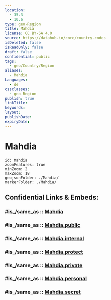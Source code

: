 ```yaml
---
location:
  - 35.3
  - 10.6
type: geo-Region
title: Mahdia
license: CC BY-SA 4.0
source: https://datahub.io/core/country-codes
isDeleted: false
isReadOnly: false
draft: false
confidential: public
tags:
  - geo/Country/Region
aliases:
  - Mahdia
Languages:
  - de
cssclasses:
  - geo-Region
publish: true
linkTitle:
keywords:
layout:
publishDate:
expiryDate:
---
```


# Mahdia

```leaflet
id: Mahdia
zoomFeatures: true 
minZoom: 2 
maxZoom: 18
geojsonFolder: ./Mahdia/
markerFolder: ./Mahdia/
```


## Confidential Links & Embeds: 

### #is_/same_as :: [Mahdia](/_Standards/Earth/Continent/Africa/Africa~North/Tunisia/governorates~Tunisia/Mahdia.md) 

### #is_/same_as :: [Mahdia.public](/_public/Earth/Continent/Africa/Africa~North/Tunisia/governorates~Tunisia/Mahdia.public.md) 

### #is_/same_as :: [Mahdia.internal](/_internal/Earth/Continent/Africa/Africa~North/Tunisia/governorates~Tunisia/Mahdia.internal.md) 

### #is_/same_as :: [Mahdia.protect](/_protect/Earth/Continent/Africa/Africa~North/Tunisia/governorates~Tunisia/Mahdia.protect.md) 

### #is_/same_as :: [Mahdia.private](/_private/Earth/Continent/Africa/Africa~North/Tunisia/governorates~Tunisia/Mahdia.private.md) 

### #is_/same_as :: [Mahdia.personal](/_personal/Earth/Continent/Africa/Africa~North/Tunisia/governorates~Tunisia/Mahdia.personal.md) 

### #is_/same_as :: [Mahdia.secret](/_secret/Earth/Continent/Africa/Africa~North/Tunisia/governorates~Tunisia/Mahdia.secret.md)

